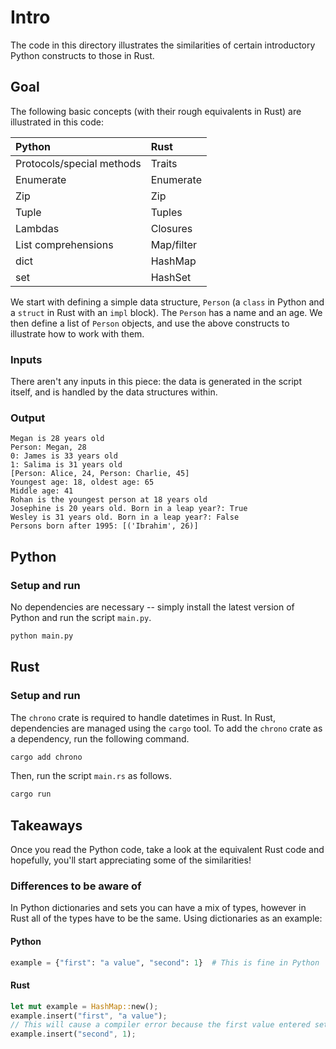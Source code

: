 # Intro

The code in this directory illustrates the similarities of certain introductory Python constructs
to those in Rust.

## Goal

The following basic concepts (with their rough equivalents in Rust) are illustrated in this code:

| Python                    | Rust       |
| :------------------------ | :--------- |
| Protocols/special methods | Traits     |
| Enumerate                 | Enumerate  |
| Zip                       | Zip        |
| Tuple                     | Tuples     |
| Lambdas                   | Closures   |
| List comprehensions       | Map/filter |
| dict                      | HashMap    |
| set                       | HashSet    |

We start with defining a simple data structure, `Person` (a `class` in Python and a `struct` in Rust with an `impl` block). The `Person` has a name and an age. We then
define a list of `Person` objects, and use the above constructs to illustrate how to work with
them.

### Inputs

There aren't any inputs in this piece: the data is generated in the script itself, and is handled
by the data structures within.

### Output

```console
Megan is 28 years old
Person: Megan, 28
0: James is 33 years old
1: Salima is 31 years old
[Person: Alice, 24, Person: Charlie, 45]
Youngest age: 18, oldest age: 65
Middle age: 41
Rohan is the youngest person at 18 years old
Josephine is 20 years old. Born in a leap year?: True
Wesley is 31 years old. Born in a leap year?: False
Persons born after 1995: [('Ibrahim', 26)]
```

## Python

### Setup and run

No dependencies are necessary -- simply install the latest version of Python and run the script
`main.py`.

```bash
python main.py
```

## Rust

### Setup and run

The `chrono` crate is required to handle datetimes in Rust. In Rust, dependencies are managed using
the `cargo` tool. To add the `chrono` crate as a dependency, run the following command.

```bash
cargo add chrono
```

Then, run the script `main.rs` as follows.

```bash
cargo run
```

## Takeaways

Once you read the Python code, take a look at the equivalent Rust code and hopefully, you'll start
appreciating some of the similarities!

### Differences to be aware of

In Python dictionaries and sets you can have a mix of types, however in Rust all of the types have
to be the same. Using dictionaries as an example:

#### Python

```py
example = {"first": "a value", "second": 1}  # This is fine in Python
```

#### Rust

```rs
let mut example = HashMap::new();
example.insert("first", "a value");
// This will cause a compiler error because the first value entered set the type as HashMap<&str, &str>
example.insert("second", 1);
```
